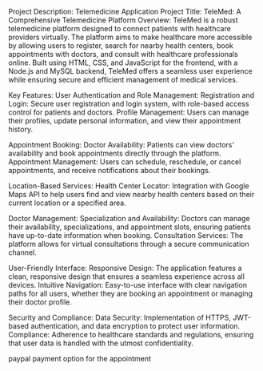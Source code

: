 Project Description: Telemedicine Application
Project Title: TeleMed: A Comprehensive Telemedicine Platform
Overview: TeleMed is a robust telemedicine platform designed to connect patients with healthcare providers virtually. The platform aims to make healthcare more accessible by allowing users to register, search for nearby health centers, book appointments with doctors, and consult with healthcare professionals online. Built using HTML, CSS, and JavaScript for the frontend, with a Node.js and MySQL backend, TeleMed offers a seamless user experience while ensuring secure and efficient management of medical services.

Key Features:
User Authentication and Role Management:
Registration and Login: Secure user registration and login system, with role-based access control for patients and doctors. Profile Management: Users can manage their profiles, update personal information, and view their appointment history.

Appointment Booking:
Doctor Availability: Patients can view doctors' availability and book appointments directly through the platform. Appointment Management: Users can schedule, reschedule, or cancel appointments, and receive notifications about their bookings.

Location-Based Services:
Health Center Locator: Integration with Google Maps API to help users find and view nearby health centers based on their current location or a specified area.

Doctor Management:
Specialization and Availability: Doctors can manage their availability, specializations, and appointment slots, ensuring patients have up-to-date information when booking. Consultation Services: The platform allows for virtual consultations through a secure communication channel.

User-Friendly Interface:
Responsive Design: The application features a clean, responsive design that ensures a seamless experience across all devices. Intuitive Navigation: Easy-to-use interface with clear navigation paths for all users, whether they are booking an appointment or managing their doctor profile.

Security and Compliance:
Data Security: Implementation of HTTPS, JWT-based authentication, and data encryption to protect user information. Compliance: Adherence to healthcare standards and regulations, ensuring that user data is handled with the utmost confidentiality.

paypal payment option for the appointment
